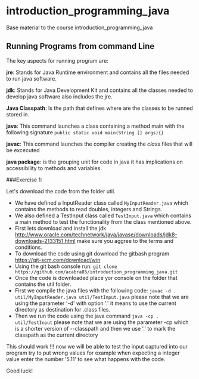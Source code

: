 # introduction_programming_java
Base material to the course introduction_programming_java


## Running Programs from command Line

The key aspects for running program are:

__jre__: Stands for Java Runtime environment and contains all the files needed to run java software.

__jdk__: Stands for Java Development Kit and contains all the classes needed to develop java software also includes the jre.

__Java Classpath__: Is the path that defines where are the classes to be runned stored in.

__java__: This command launches a class containing a method main with the following signature
   ```public static void main(String [] args){}```

__javac__: This command launches the compiler creating the *class* files that will be excecuted

__java package__: is the grouping unit for code in java it has implications on accessibility to methods and variables.


###Exercise 1:

Let's download the code from the folder util.

* We have defined a InputReader class called ```MyInputReader.java``` which contains the methods to read doubles, integers and Strings.
* We also defined a TestInput class called ```TestInput.java``` which contains a main method to test the functionality from the class mentioned above.
* First lets download and install the jdk http://www.oracle.com/technetwork/java/javase/downloads/jdk8-downloads-2133151.html make sure you aggree to the terms and conditions.
* To download the code using git download the gitbash program https://git-scm.com/download/win 
* Using the git bash console run: ```git clone https://github.com/acabra85/introduction_programming_java.git ```
* Once the code is downloaded place yor console on the folder that contains the util folder.
* First we compile the java files with the following code: ```javac -d . util/MyInputReader.java util/TestInput.java``` please note that we are using the parameter '-d' with option '.' it means to use the current directory as destination for .class files.
* Then we run the code using the java command ```java -cp . util/TestInput``` please note that we are using the parameter -cp which is a shorter version of --classpath and then we use '.' to mark the classpath as the current directory

This should work !!! now we will be able to test the input captured into our program try to put wrong values for example when expecting a integer value enter the number '5.11' to see what happens with the code.

Good luck!
